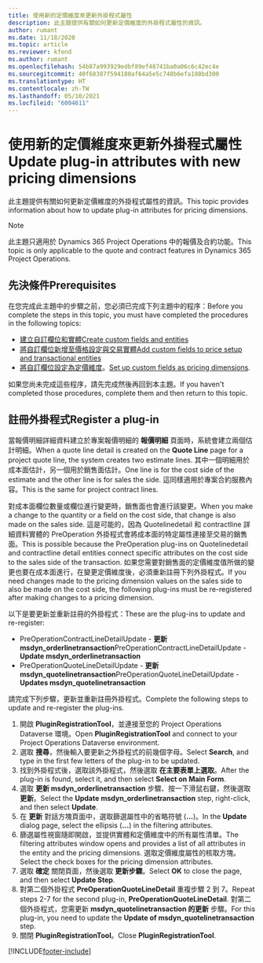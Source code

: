 ```yaml
---
title: 使用新的定價維度來更新外掛程式屬性
description: 此主題提供有關如何更新定價維度的外掛程式屬性的資訊。
author: rumant
ms.date: 11/18/2020
ms.topic: article
ms.reviewer: kfend
ms.author: rumant
ms.openlocfilehash: 54b87a993929edbf89ef48741ba0a06c6c42ec4e
ms.sourcegitcommit: 40f68387f594180af64a5e5c748b6efa188bd300
ms.translationtype: HT
ms.contentlocale: zh-TW
ms.lasthandoff: 05/10/2021
ms.locfileid: "6004611"
---
```

# <a name="update-plug-in-attributes-with-new-pricing-dimensions"></a><span data-ttu-id="8ec12-103">使用新的定價維度來更新外掛程式屬性</span><span class="sxs-lookup"><span data-stu-id="8ec12-103">Update plug-in attributes with new pricing dimensions</span></span>

<span data-ttu-id="8ec12-104">此主題提供有關如何更新定價維度的外掛程式屬性的資訊。</span><span class="sxs-lookup"><span data-stu-id="8ec12-104">This topic provides information about how to update plug-in attributes for pricing dimensions.</span></span>

> [!NOTE]
> <span data-ttu-id="8ec12-105">此主題只適用於 Dynamics 365 Project Operations 中的報價及合約功能。</span><span class="sxs-lookup"><span data-stu-id="8ec12-105">This topic is only applicable to the quote and contract features in Dynamics 365 Project Operations.</span></span>

## <a name="prerequisites"></a><span data-ttu-id="8ec12-106">先決條件</span><span class="sxs-lookup"><span data-stu-id="8ec12-106">Prerequisites</span></span>
<span data-ttu-id="8ec12-107">在您完成此主題中的步驟之前，您必須已完成下列主題中的程序：</span><span class="sxs-lookup"><span data-stu-id="8ec12-107">Before you complete the steps in this topic, you must have completed the procedures in the following topics:</span></span>

  - [<span data-ttu-id="8ec12-108">建立自訂欄位和實體</span><span class="sxs-lookup"><span data-stu-id="8ec12-108">Create custom fields and entities</span></span>](create-custom-fields-entities-pricing-dimensions.md) 
  - [<span data-ttu-id="8ec12-109">將自訂欄位新增至價格設定與交易實體</span><span class="sxs-lookup"><span data-stu-id="8ec12-109">Add custom fields to price setup and transactional entities</span></span>](add-custom-fields-price-setup-transactional-entities.md)
  - <span data-ttu-id="8ec12-110">[將自訂欄位設定為定價維度](set-up-custom-fields-pricing-dimensions.md)。</span><span class="sxs-lookup"><span data-stu-id="8ec12-110">[Set up custom fields as pricing dimensions](set-up-custom-fields-pricing-dimensions.md).</span></span> 
  
<span data-ttu-id="8ec12-111">如果您尚未完成這些程序，請先完成然後再回到本主題。</span><span class="sxs-lookup"><span data-stu-id="8ec12-111">If you haven't completed those procedures, complete them and then return to this topic.</span></span>

## <a name="register-a-plug-in"></a><span data-ttu-id="8ec12-112">註冊外掛程式</span><span class="sxs-lookup"><span data-stu-id="8ec12-112">Register a plug-in</span></span>
<span data-ttu-id="8ec12-113">當報價明細詳細資料建立於專案報價明細的 **報價明細** 頁面時，系統會建立兩個估計明細。</span><span class="sxs-lookup"><span data-stu-id="8ec12-113">When a quote line detail is created on the **Quote Line** page for a project quote line, the system creates two estimate lines.</span></span> <span data-ttu-id="8ec12-114">其中一個明細用於成本面估計，另一個用於銷售面估計。</span><span class="sxs-lookup"><span data-stu-id="8ec12-114">One line is for the cost side of the estimate and the other line is for sales the side.</span></span> <span data-ttu-id="8ec12-115">這同樣適用於專案合約服務內容。</span><span class="sxs-lookup"><span data-stu-id="8ec12-115">This is the same  for project contract lines.</span></span>

<span data-ttu-id="8ec12-116">對成本面欄位數量或欄位進行變更時，銷售面也會進行該變更。</span><span class="sxs-lookup"><span data-stu-id="8ec12-116">When you make a change to the quantity or a field on the cost side, that change is also made on the sales side.</span></span> <span data-ttu-id="8ec12-117">這是可能的，因為 Quotelinedetail 和 contractline 詳細資料實體的 PreOperation 外掛程式會將成本面的特定屬性連接至交易的銷售面。</span><span class="sxs-lookup"><span data-stu-id="8ec12-117">This is possible because the PreOperation plug-ins on Quotelinedetail and contractline detail entities connect specific attributes on the cost side to the sales side of the transaction.</span></span> <span data-ttu-id="8ec12-118">如果您需要對銷售面的定價維度值所做的變更也要在成本面進行，在變更定價維度後，必須重新註冊下列外掛程式。</span><span class="sxs-lookup"><span data-stu-id="8ec12-118">If you need changes made to the pricing dimension values on the sales side to also be made on the cost side, the following plug-ins must be re-registered after making changes to a pricing dimension.</span></span>

<span data-ttu-id="8ec12-119">以下是要更新並重新註冊的外掛程式：</span><span class="sxs-lookup"><span data-stu-id="8ec12-119">These are the plug-ins to update and re-register:</span></span>

- <span data-ttu-id="8ec12-120">PreOperationContractLineDetailUpdate - **更新 msdyn_orderlinetransaction**</span><span class="sxs-lookup"><span data-stu-id="8ec12-120">PreOperationContractLineDetailUpdate - **Update msdyn_orderlinetransaction**</span></span>
- <span data-ttu-id="8ec12-121">PreOperationQuoteLineDetailUpdate - **更新 msdyn_quotelinetransaction**</span><span class="sxs-lookup"><span data-stu-id="8ec12-121">PreOperationQuoteLineDetailUpdate - **Updates msdyn_quotelinetransaction**</span></span>

<span data-ttu-id="8ec12-122">請完成下列步驟，更新並重新註冊外掛程式。</span><span class="sxs-lookup"><span data-stu-id="8ec12-122">Complete the following steps to update and re-register the plug-ins.</span></span>

1. <span data-ttu-id="8ec12-123">開啟 **PluginRegistrationTool**，並連接至您的 Project Operations Dataverse 環境。</span><span class="sxs-lookup"><span data-stu-id="8ec12-123">Open **PluginRegistrationTool** and connect to your Project Operations Dataverse environment.</span></span>
2. <span data-ttu-id="8ec12-124">選取 **搜尋**，然後輸入要更新之外掛程式的前幾個字母。</span><span class="sxs-lookup"><span data-stu-id="8ec12-124">Select **Search**, and type in the first few letters of the plug-in to be updated.</span></span>
3. <span data-ttu-id="8ec12-125">找到外掛程式後，選取該外掛程式，然後選取 **在主要表單上選取**。</span><span class="sxs-lookup"><span data-stu-id="8ec12-125">After the plug-in is found, select it, and then select **Select on Main Form**.</span></span>
4. <span data-ttu-id="8ec12-126">選取 **更新 msdyn_orderlinetransaction** 步驟、按一下滑鼠右鍵，然後選取 **更新**。</span><span class="sxs-lookup"><span data-stu-id="8ec12-126">Select the **Update msdyn_orderlinetransaction** step, right-click, and then select **Update**.</span></span>
5. <span data-ttu-id="8ec12-127">在 **更新** 對話方塊頁面中，選取篩選屬性中的省略符號 (**...**)。</span><span class="sxs-lookup"><span data-stu-id="8ec12-127">In the **Update** dialog page, select the ellipsis (**...**) in the filtering attributes.</span></span>
6. <span data-ttu-id="8ec12-128">篩選屬性視窗隨即開啟，並提供實體和定價維度中的所有屬性清單。</span><span class="sxs-lookup"><span data-stu-id="8ec12-128">The filtering attributes window opens and provides a list of all attributes in the entity and the pricing dimensions.</span></span> <span data-ttu-id="8ec12-129">選取定價維度屬性的核取方塊。</span><span class="sxs-lookup"><span data-stu-id="8ec12-129">Select the check boxes for the pricing dimension attributes.</span></span>
7. <span data-ttu-id="8ec12-130">選取 **確定** 關閉頁面，然後選取 **更新步驟**。</span><span class="sxs-lookup"><span data-stu-id="8ec12-130">Select **OK** to close the page, and then select **Update Step**.</span></span>
8. <span data-ttu-id="8ec12-131">對第二個外掛程式 **PreOperationQuoteLineDetail** 重複步驟 2 到 7。</span><span class="sxs-lookup"><span data-stu-id="8ec12-131">Repeat steps 2-7 for the second plug-in, **PreOperationQuoteLineDetail**.</span></span> <span data-ttu-id="8ec12-132">對第二個外掛程式，您需更新 **msdyn_quotelinetransaction 的更新** 步驟。</span><span class="sxs-lookup"><span data-stu-id="8ec12-132">For this plug-in, you need to update the **Update of msdyn_quotelinetransaction** step.</span></span>
9. <span data-ttu-id="8ec12-133">關閉 **PluginRegistrationTool**。</span><span class="sxs-lookup"><span data-stu-id="8ec12-133">Close **PluginRegistrationTool**.</span></span>


[!INCLUDE[footer-include](../includes/footer-banner.md)]